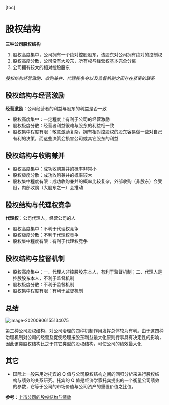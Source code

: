 [toc]

# 股权结构

**三种公司股权结构**

1. 股权高度集中，公司拥有一个绝对控股股东，该股东对公司拥有绝对的控制权
2. 股权高度分散，公司没有大股东，所有权与经营权基本完全分离
3. 公司拥有较大的相对控股股东

*股权结构经营激励、收购兼并、代理权争夺以及监督机制之间存在紧密的联系*

## 股权结构与经营激励

**经营激励**：公司经营者的利益与股东的利益是否一致

- 股权高度集中：一定程度上有利于公司的经营激励
- 股权极度分散：经营者利益很难与股东的利益相一致
- 股权集中程度有限：敬意激励复杂，拥有相对控股权的股东容易做一些对自己有利的决策，而这些决策会损害公司或其它股东的利益

## 股权结构与收购兼并

- 股权高度集中：成功收购兼并的概率非常小
- 股权极度分散：成功收购兼并的概率较大
- 股权集中程度有限：成功收购兼并的概率比较复杂，外部收购（非股东）会受阻，内部收购（大股东之一）会推动

## 股权结构与代理权竞争

**代理权**：公司代理人，经营公司的人

- 股权高度集中：不利于代理权竞争
- 股权极度分散：不利于代理权竞争
- 股权集中程度有限：有利于代理权竞争

## 股权结构与监督机制

- 股权高度集中：一、代理人非控股股东本人，有利于监督机制；二、代理人是控股股东本人，不利于监督机制
- 股权极度分散：不利于监督机制
- 股权集中程度有限：有利于监督机制

## 总结

![image-20200906155134075](https://i.loli.net/2020/09/06/BLWV8TkPauQ9t6E.png)

第三种公司股权结构，对公司治理的四种机制作用发挥总体较为有利。由于这四种治理机制对公司的经营及促使经理按股东利益最大化原则行事具有决定性的影响，因此该类股权结构比之于其它类型的股权结构，可使公司的绩效最大化

## 其它

- 国际上一般采用对托宾的 Q 值与公司股权结构之间的回归分析来进行股权结构与绩效的关系研究。托宾的 Q 值是经济学家托宾提出的一个衡量公司绩效的参数，它等于公司的市场价值与公司资产的重置价值之比值。

**参考**：[上市公司的股权结构与绩效](https://www.ixueshu.com/document/39336b46147db10aeb2824e2585adfcf318947a18e7f9386.html)